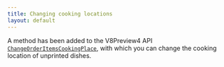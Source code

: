 ```yaml
---
title: Changing cooking locations
layout: default
---
```


A method has been added to the V8Preview4 API [`ChangeOrderItemsCookingPlace`](https://syrve.github.io/front.api.sdk/v8/html/M_Resto_Front_Api_Extensions_OperationServiceExtensions_ChangeOrderItemsCookingPlace.htm), with which you can change the cooking location of unprinted dishes.